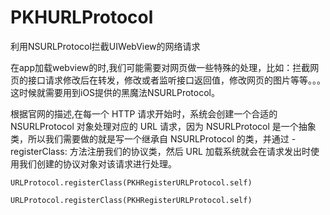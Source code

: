 # PKHURLProtocol
利用NSURLProtocol拦截UIWebView的网络请求

在app加载webview的时,我们可能需要对网页做一些特殊的处理，比如：拦截网页的接口请求修改后在转发，修改或者监听接口返回值，修改网页的图片等等。。。这时候就需要用到iOS提供的黑魔法NSURLProtocol。

根据官网的描述,在每一个 HTTP 请求开始时，系统会创建一个合适的 NSURLProtocol 对象处理对应的 URL 请求，因为 NSURLProtocol 是一个抽象类，所以我们需要做的就是写一个继承自 NSURLProtocol 的类，并通过 - registerClass: 方法注册我们的协议类，然后 URL 加载系统就会在请求发出时使用我们创建的协议对象对该请求进行处理。

```
URLProtocol.registerClass(PKHRegisterURLProtocol.self)
```
`URLProtocol.registerClass(PKHRegisterURLProtocol.self)`

